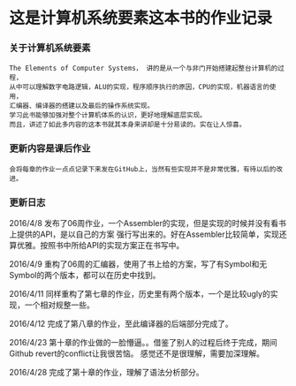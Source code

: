 # 这是计算机系统要素这本书的作业记录
###   关于计算机系统要素
	The Elements of Computer Systems， 讲的是从一个与非门开始搭建起整台计算机的过程，
	从中可以理解数字电路逻辑，ALU的实现，程序顺序执行的原因，CPU的实现，机器语言的使用，
	汇编器、编译器的搭建以及最后的操作系统实现。
	学习此书能够加强对整个计算机体系的认识，更好地理解底层实现。
	而且，讲述了如此多内容的这本书就其本身来讲却是十分易读的。实在让人惊喜。

###   更新内容是课后作业
	会将每章的作业一点点记录下来发在GitHub上，当然有些实现并不是非常优雅，有待以后的改进。

### 更新日志
2016/4/8
	发布了06周作业，一个Assembler的实现，但是实现的时候并没有看书上提供的API，是以自己的方案
	强行写出来的。好在Assembler比较简单，实现还算优雅。按照书中所给API的实现方案正在书写中。

2016/4/9
	重构了06周的汇编器，使用了书上给的方案，写了有Symbol和无Symbol的两个版本，都可以在历史中找到。

2016/4/11
	同样重构了第七章的作业，历史里有两个版本，一个是比较ugly的实现，一个相对规整一些。

2016/4/12
	完成了第八章的作业，至此编译器的后端部分完成了。

2016/4/23
	第十章的作业做的一脸懵逼。。借鉴了别人的过程后终于完成，期间Github revert的conflict让我很苦恼。
	感觉还不是很理解，需要加深理解。

2016/4/28
	完成了第十章的作业，理解了语法分析部分。